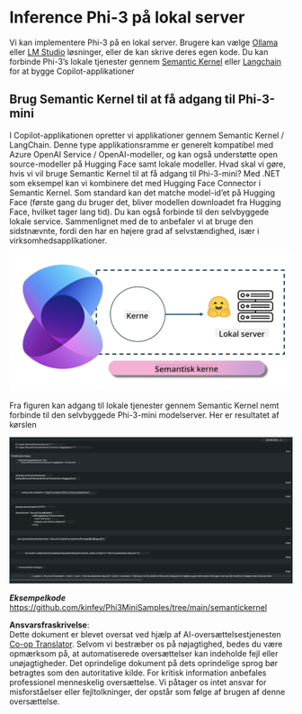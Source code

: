 <!--
CO_OP_TRANSLATOR_METADATA:
{
  "original_hash": "bcf5dd7031db0031abdb9dd0c05ba118",
  "translation_date": "2025-07-16T20:57:43+00:00",
  "source_file": "md/01.Introduction/03/Local_Server_Inference.md",
  "language_code": "da"
}
-->
# **Inference Phi-3 på lokal server**

Vi kan implementere Phi-3 på en lokal server. Brugere kan vælge [Ollama](https://ollama.com) eller [LM Studio](https://llamaedge.com) løsninger, eller de kan skrive deres egen kode. Du kan forbinde Phi-3’s lokale tjenester gennem [Semantic Kernel](https://github.com/microsoft/semantic-kernel?WT.mc_id=aiml-138114-kinfeylo) eller [Langchain](https://www.langchain.com/) for at bygge Copilot-applikationer


## **Brug Semantic Kernel til at få adgang til Phi-3-mini**

I Copilot-applikationen opretter vi applikationer gennem Semantic Kernel / LangChain. Denne type applikationsramme er generelt kompatibel med Azure OpenAI Service / OpenAI-modeller, og kan også understøtte open source-modeller på Hugging Face samt lokale modeller. Hvad skal vi gøre, hvis vi vil bruge Semantic Kernel til at få adgang til Phi-3-mini? Med .NET som eksempel kan vi kombinere det med Hugging Face Connector i Semantic Kernel. Som standard kan det matche model-id’et på Hugging Face (første gang du bruger det, bliver modellen downloadet fra Hugging Face, hvilket tager lang tid). Du kan også forbinde til den selvbyggede lokale service. Sammenlignet med de to anbefaler vi at bruge den sidstnævnte, fordi den har en højere grad af selvstændighed, især i virksomhedsapplikationer.

![sk](../../../../../translated_images/sk.d03785c25edc6d445a2e9ae037979e544e0b0c482f43c7617b0324e717b9af62.da.png)


Fra figuren kan adgang til lokale tjenester gennem Semantic Kernel nemt forbinde til den selvbyggede Phi-3-mini modelserver. Her er resultatet af kørslen


![skrun](../../../../../translated_images/skrun.5aafc1e7197dca2020eefcaeaaee184d29bb0cf1c37b00fd9c79acc23a6dc8d2.da.png)

***Eksempelkode*** https://github.com/kinfey/Phi3MiniSamples/tree/main/semantickernel

**Ansvarsfraskrivelse**:  
Dette dokument er blevet oversat ved hjælp af AI-oversættelsestjenesten [Co-op Translator](https://github.com/Azure/co-op-translator). Selvom vi bestræber os på nøjagtighed, bedes du være opmærksom på, at automatiserede oversættelser kan indeholde fejl eller unøjagtigheder. Det oprindelige dokument på dets oprindelige sprog bør betragtes som den autoritative kilde. For kritisk information anbefales professionel menneskelig oversættelse. Vi påtager os intet ansvar for misforståelser eller fejltolkninger, der opstår som følge af brugen af denne oversættelse.